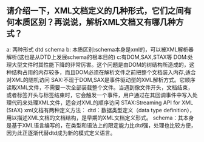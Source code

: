 ## 请介绍一下，XML文档定义的几种形式，它们之间有何本质区别？再说说，解析XML文档又有哪几种方式？

a: 两种形式 dtd schema
b: 本质区别:schema本身是xml的，可以被XML解析器解析(这也是从DTD上发展schema的根本目的)
c:有DOM,SAX,STAX等
DOM:处理大型文件时其性能下降的非常厉害。这个问题是由DOM的树结构所造成的，这种结构占用的内存较多，而且DOM必须在解析文件之前把整个文档装入内存,适合对XML的随机访问
SAX:不现于DOM,SAX是事件驱动型的XML解析方式。它顺序读取XML文件，不需要一次全部装载整个文件。当遇到像文件开头，文档结束，或者标签开头与标签结束时，它会触发一个事件，用户通过在其回调事件中写入处理代码来处理XML文件，适合对XML的顺序访问
STAX:Streaming API for XML (StAX)
xml文档有两种定义方法：
dtd：数据类型定义（data type definition），用以描述XML文档的文档结构，是早期的XML文档定义形式。
schema：其本身是基于XML语言编写的，在类型和语法上的限定能力比dtd强，处理也比较方便，因为此正逐渐代替dtd成为新的模式定义语言。